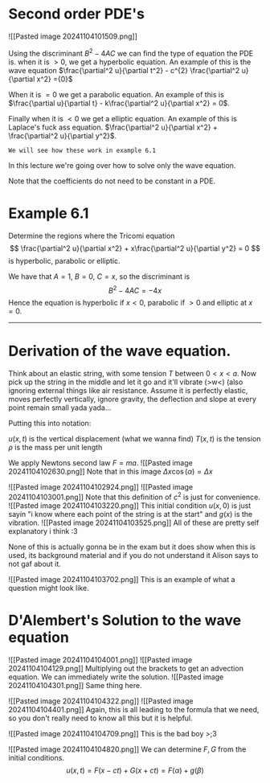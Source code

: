 # Second order PDE's

![[Pasted image 20241104101509.png]]

Using the discriminant $B^{2} - 4AC$ we can find the type of equation the PDE is. when it is $> 0$, we get a hyperbolic equation. An example of this is the wave equation $\frac{\partial^2 u}{\partial t^2} - c^{2} \frac{\partial^2 u}{\partial x^2} ={0}$

When it is $= 0$ we get a parabolic equation. An example of this is $\frac{\partial u}{\partial t} - k\frac{\partial^2 u}{\partial x^2} = 0$.

Finally when it is $<0$ we get a elliptic equation. An example of this is Laplace's fuck ass equation. $\frac{\partial^2 u}{\partial x^2} + \frac{\partial^2 u}{\partial y^2}$.

	We will see how these work in example 6.1

In this lecture we're going over how to solve only the wave equation.

Note that the coefficients do not need to be constant in a PDE.

# Example 6.1

Determine the regions where the Tricomi equation $$
\frac{\partial^2 u}{\partial x^2} + x\frac{\partial^2 u}{\partial y^2} = 0
$$
is hyperbolic, parabolic or elliptic.

We have that $A = 1$, $B = 0$, $C=x$, so the discriminant is $$
B^{2} - 4AC = -4x
$$
Hence the equation is hyperbolic if $x < 0$, parabolic if $>0$ and elliptic at $x=0$.

---

# Derivation of the wave equation.

Think about an elastic string, with some tension $T$ between $0<x<a$. Now pick up the string in the middle and let it go and it'll vibrate (>w<) (also ignoring external things like air resistance.
Assume it is perfectly elastic, moves perfectly vertically, ignore gravity, the deflection and slope at every point remain small yada yada...

Putting this into notation:

$u(x,t)$ is the vertical displacement (what we wanna find)
$T(x,t)$ is the tension
$\rho$ is the mass per unit length

We apply Newtons second law $F=ma$.
![[Pasted image 20241104102630.png]]
Note that in this image $\Delta x\cos (\alpha) = \Delta x$

![[Pasted image 20241104102924.png]]
![[Pasted image 20241104103001.png]]
Note that this definition of $c^{2}$ is just for convenience.
![[Pasted image 20241104103220.png]]
This initial condition $u(x,0)$ is just sayin "i know where each point of the string is at the start" and $g(x)$ is the vibration.
![[Pasted image 20241104103525.png]]
All of these are pretty self explanatory i think :3

None of this is actually gonna be in the exam but it does show when this is used, its background material and if you do not understand it Alison says to not gaf about it.


![[Pasted image 20241104103702.png]]
This is an example of what a question might look like. 

# D'Alembert's Solution to the wave equation

![[Pasted image 20241104104001.png]]
![[Pasted image 20241104104129.png]]
Multiplying out the brackets to get an advection equation. We can immediately write the solution.
![[Pasted image 20241104104301.png]]
Same thing here.

![[Pasted image 20241104104322.png]]
![[Pasted image 20241104104401.png]]
Again, this is all leading to the formula that we need, so you don't really need to know all this but it is helpful.

![[Pasted image 20241104104709.png]]
This is the bad boy >;3

![[Pasted image 20241104104820.png]]
We can determine $F,G$ from the initial conditions. $$
u(x,t) = F(x-ct) + G(x+ct) = F(\alpha) + g(\beta)
$$

